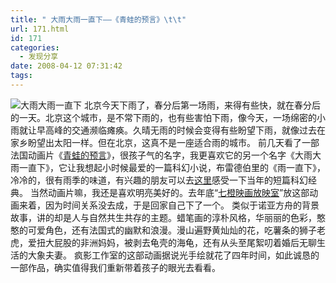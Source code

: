 ```yaml
---
title: " 大雨大雨一直下——《青蛙的预言》\t\t"
url: 171.html
id: 171
categories:
  - 发现分享
date: 2008-04-12 07:31:42
tags:
---
```


![大雨大雨一直下](../../../images/2008/04/437bfa3t.jpg) 北京今天下雨了，春分后第一场雨，来得有些快，就在春分后的一天。北京这个城市，是不常下雨的，也有些害怕下雨，像今天，一场绵密的小雨就让早高峰的交通濒临瘫痪。久晴无雨的时候会变得有些盼望下雨，就像过去在家乡盼望出太阳一样。但在北京，这真不是一座适合雨的城市。 前几天看了一部法国动画片《[青蛙的预言](http://www.douban.com/subject/1309010/)》，很孩子气的名字，我更喜欢它的另一个名字《大雨大雨一直下》，它让我想起小时候最爱的一篇科幻小说，布雷德伯里的《雨一直下》，冷冷的，很有雨季的味道，有兴趣的朋友可以去[这里](http://zhidao.baidu.com/question/27595605.html)感受一下当年的短篇科幻经典。 当然动画片嘛，我还是喜欢明亮美好的。去年底“[七橙映画放映室](http://www.mtime.com/group/orange)”放这部动画来着，因为时间关系没去成，于是回家自己下了一个。 类似于诺亚方舟的背景故事，讲的却是人与自然共生共存的主题。蜡笔画的淳朴风格，华丽丽的色彩，憨憨的可爱角色，还有法国式的幽默和浪漫。漫山遍野黄灿灿的花，吃薯条的狮子老虎，爱扭大屁股的非洲妈妈，被剥去龟壳的海龟，还有从头至尾絮叨着婚后无聊生活的大象夫妻。 疯影工作室的这部动画据说光手绘就花了四年时间，如此诚恳的一部作品，确实值得我们重新带着孩子的眼光去看看。